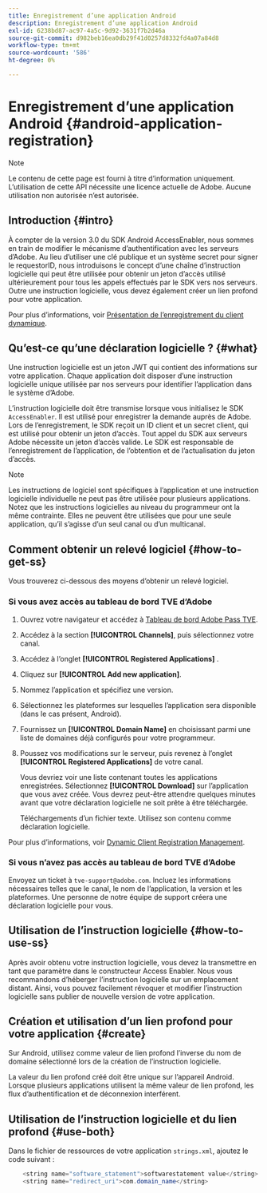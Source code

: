 ```yaml
---
title: Enregistrement d’une application Android
description: Enregistrement d’une application Android
exl-id: 6238bd87-ac97-4a5c-9d92-3631f7b2d46a
source-git-commit: d982beb16ea0db29f41d0257d8332fd4a07a84d8
workflow-type: tm+mt
source-wordcount: '586'
ht-degree: 0%

---
```


# Enregistrement d’une application Android {#android-application-registration}

>[!NOTE]
>
>Le contenu de cette page est fourni à titre d’information uniquement. L’utilisation de cette API nécessite une licence actuelle de Adobe. Aucune utilisation non autorisée n’est autorisée.

## Introduction {#intro}

À compter de la version 3.0 du SDK Android AccessEnabler, nous sommes en train de modifier le mécanisme d’authentification avec les serveurs d’Adobe. Au lieu d’utiliser une clé publique et un système secret pour signer le requestorID, nous introduisons le concept d’une chaîne d’instruction logicielle qui peut être utilisée pour obtenir un jeton d’accès utilisé ultérieurement pour tous les appels effectués par le SDK vers nos serveurs. Outre une instruction logicielle, vous devez également créer un lien profond pour votre application.

Pour plus d’informations, voir [Présentation de l’enregistrement du client dynamique](../../../rest-apis/rest-api-dcr/dynamic-client-registration-overview.md).

## Qu’est-ce qu’une déclaration logicielle ? {#what}

Une instruction logicielle est un jeton JWT qui contient des informations sur votre application. Chaque application doit disposer d’une instruction logicielle unique utilisée par nos serveurs pour identifier l’application dans le système d’Adobe.

L’instruction logicielle doit être transmise lorsque vous initialisez le SDK `AccessEnabler`. Il est utilisé pour enregistrer la demande auprès de Adobe. Lors de l’enregistrement, le SDK reçoit un ID client et un secret client, qui est utilisé pour obtenir un jeton d’accès. Tout appel du SDK aux serveurs Adobe nécessite un jeton d’accès valide. Le SDK est responsable de l’enregistrement de l’application, de l’obtention et de l’actualisation du jeton d’accès.

>[!NOTE]
>
>Les instructions de logiciel sont spécifiques à l’application et une instruction logicielle individuelle ne peut pas être utilisée pour plusieurs applications. Notez que les instructions logicielles au niveau du programmeur ont la même contrainte. Elles ne peuvent être utilisées que pour une seule application, qu’il s’agisse d’un seul canal ou d’un multicanal.

## Comment obtenir un relevé logiciel {#how-to-get-ss}

Vous trouverez ci-dessous des moyens d’obtenir un relevé logiciel.

### Si vous avez accès au tableau de bord TVE d’Adobe

1. Ouvrez votre navigateur et accédez à [Tableau de bord Adobe Pass TVE](https://experience.adobe.com/#/pass/authentication).

1. Accédez à la section **[!UICONTROL Channels]**, puis sélectionnez votre canal.

1. Accédez à l’onglet **[!UICONTROL Registered Applications]** .

1. Cliquez sur **[!UICONTROL Add new application]**.

1. Nommez l’application et spécifiez une version.

1. Sélectionnez les plateformes sur lesquelles l’application sera disponible (dans le cas présent, Android).

1. Fournissez un **[!UICONTROL Domain Name]** en choisissant parmi une liste de domaines déjà configurés pour votre programmeur.

1. Poussez vos modifications sur le serveur, puis revenez à l’onglet **[!UICONTROL Registered Applications]** de votre canal.

   Vous devriez voir une liste contenant toutes les applications enregistrées. Sélectionnez **[!UICONTROL Download]** sur l’application que vous avez créée. Vous devrez peut-être attendre quelques minutes avant que votre déclaration logicielle ne soit prête à être téléchargée.

   Téléchargements d’un fichier texte. Utilisez son contenu comme déclaration logicielle.

Pour plus d’informations, voir [Dynamic Client Registration Management](../../../rest-apis/rest-api-dcr/dynamic-client-registration-overview.md#dynamic-client-registration-management).

### Si vous n’avez pas accès au tableau de bord TVE d’Adobe

Envoyez un ticket à `tve-support@adobe.com`. Incluez les informations nécessaires telles que le canal, le nom de l’application, la version et les plateformes. Une personne de notre équipe de support créera une déclaration logicielle pour vous.

## Utilisation de l’instruction logicielle {#how-to-use-ss}

Après avoir obtenu votre instruction logicielle, vous devez la transmettre en tant que paramètre dans le constructeur Access Enabler. Nous vous recommandons d’héberger l’instruction logicielle sur un emplacement distant. Ainsi, vous pouvez facilement révoquer et modifier l’instruction logicielle sans publier de nouvelle version de votre application.

## Création et utilisation d’un lien profond pour votre application {#create}

Sur Android, utilisez comme valeur de lien profond l’inverse du nom de domaine sélectionné lors de la création de l’instruction logicielle.

La valeur du lien profond créé doit être unique sur l’appareil Android. Lorsque plusieurs applications utilisent la même valeur de lien profond, les flux d’authentification et de déconnexion interférent.

## Utilisation de l’instruction logicielle et du lien profond {#use-both}

Dans le fichier de ressources de votre application `strings.xml`, ajoutez le code suivant :

```JAVA
    <string name="software_statement">softwarestatement value</string>
    <string name="redirect_uri">com.domain_name</string>
```
